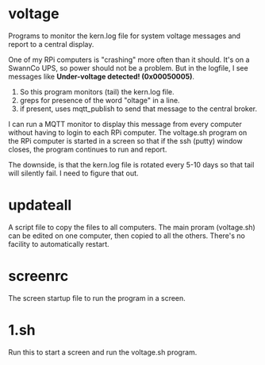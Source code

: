 # voltage
 Programs to monitor the kern.log file for system voltage messages and report to a central display.

One of my RPi computers is "crashing" more often than it should.  It's on a SwannCo UPS, so power should not be a problem.  But in the logfile, I see messages like <b>Under-voltage detected! (0x00050005)</b>.
1. So this program monitors (tail) the kern.log file.
2. greps for presence of the word "oltage" in a line.
3. if present, uses mqtt_publish to send that message to the central broker.

I can run a MQTT monitor to display this message from every computer without having to login to each RPi computer.  The voltage.sh program on the RPi computer is started in a screen so that if the ssh (putty) window closes, the program continues to run and report.

The downside, is that the kern.log file is rotated every 5-10 days so that tail will silently fail.  I need to figure that out.

# updateall
 A script file to copy the files to all computers.  The main proram (voltage.sh) can be edited on one computer, then copied to all the others.  There's no facility to automatically restart.  
 
 # screenrc
  The screen startup file to run the program in a screen.
  
 # 1.sh
  Run this to start a screen and run the voltage.sh program.
  
